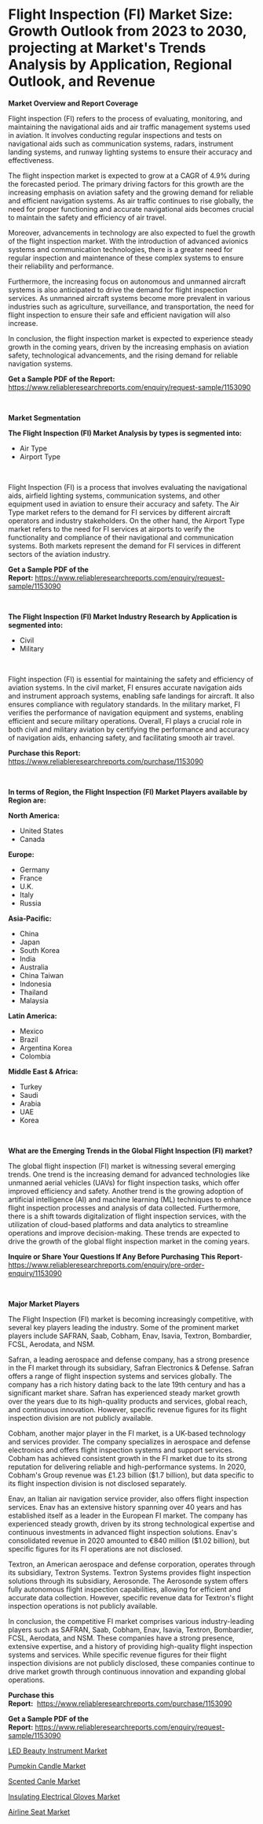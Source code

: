 <p><h1>Flight Inspection (FI) Market Size: Growth Outlook from 2023 to 2030, projecting at Market's Trends Analysis by Application, Regional Outlook, and Revenue</h1></p><p><strong>Market Overview and Report Coverage</strong></p>
<p><p>Flight inspection (FI) refers to the process of evaluating, monitoring, and maintaining the navigational aids and air traffic management systems used in aviation. It involves conducting regular inspections and tests on navigational aids such as communication systems, radars, instrument landing systems, and runway lighting systems to ensure their accuracy and effectiveness.</p><p>The flight inspection market is expected to grow at a CAGR of 4.9% during the forecasted period. The primary driving factors for this growth are the increasing emphasis on aviation safety and the growing demand for reliable and efficient navigation systems. As air traffic continues to rise globally, the need for proper functioning and accurate navigational aids becomes crucial to maintain the safety and efficiency of air travel.</p><p>Moreover, advancements in technology are also expected to fuel the growth of the flight inspection market. With the introduction of advanced avionics systems and communication technologies, there is a greater need for regular inspection and maintenance of these complex systems to ensure their reliability and performance.</p><p>Furthermore, the increasing focus on autonomous and unmanned aircraft systems is also anticipated to drive the demand for flight inspection services. As unmanned aircraft systems become more prevalent in various industries such as agriculture, surveillance, and transportation, the need for flight inspection to ensure their safe and efficient navigation will also increase.</p><p>In conclusion, the flight inspection market is expected to experience steady growth in the coming years, driven by the increasing emphasis on aviation safety, technological advancements, and the rising demand for reliable navigation systems.</p></p>
<p><strong>Get a Sample PDF of the Report:</strong> <a href="https://www.reliableresearchreports.com/enquiry/request-sample/1153090">https://www.reliableresearchreports.com/enquiry/request-sample/1153090</a></p>
<p>&nbsp;</p>
<p><strong>Market Segmentation</strong></p>
<p><strong>The Flight Inspection (FI) Market Analysis by types is segmented into:</strong></p>
<p><ul><li>Air Type</li><li>Airport Type</li></ul></p>
<p>&nbsp;</p>
<p><p>Flight Inspection (FI) is a process that involves evaluating the navigational aids, airfield lighting systems, communication systems, and other equipment used in aviation to ensure their accuracy and safety. The Air Type market refers to the demand for FI services by different aircraft operators and industry stakeholders. On the other hand, the Airport Type market refers to the need for FI services at airports to verify the functionality and compliance of their navigational and communication systems. Both markets represent the demand for FI services in different sectors of the aviation industry.</p></p>
<p><strong>Get a Sample PDF of the Report:</strong>&nbsp;<a href="https://www.reliableresearchreports.com/enquiry/request-sample/1153090">https://www.reliableresearchreports.com/enquiry/request-sample/1153090</a></p>
<p>&nbsp;</p>
<p><strong>The Flight Inspection (FI) Market Industry Research by Application is segmented into:</strong></p>
<p><ul><li>Civil</li><li>Military</li></ul></p>
<p>&nbsp;</p>
<p><p>Flight inspection (FI) is essential for maintaining the safety and efficiency of aviation systems. In the civil market, FI ensures accurate navigation aids and instrument approach systems, enabling safe landings for aircraft. It also ensures compliance with regulatory standards. In the military market, FI verifies the performance of navigation equipment and systems, enabling efficient and secure military operations. Overall, FI plays a crucial role in both civil and military aviation by certifying the performance and accuracy of navigation aids, enhancing safety, and facilitating smooth air travel.</p></p>
<p><strong>Purchase this Report:</strong>&nbsp; <a href="https://www.reliableresearchreports.com/purchase/1153090">https://www.reliableresearchreports.com/purchase/1153090</a></p>
<p>&nbsp;</p>
<p><strong>In terms of Region, the Flight Inspection (FI) Market Players available by Region are:</strong></p>
<p>
    <p> <strong> North America: </strong>
        <ul>
            <li>United States</li>
            <li>Canada</li>
        </ul>
        </p> 
    <p> <strong> Europe: </strong>
        <ul>
            <li>Germany</li>
            <li>France</li>
            <li>U.K.</li>
            <li>Italy</li>
            <li>Russia</li>
        </ul>
        </p> 
    <p> <strong> Asia-Pacific: </strong>
        <ul>
            <li>China</li>
            <li>Japan</li>
            <li>South Korea</li>
            <li>India</li>
            <li>Australia</li>
            <li>China Taiwan</li>
            <li>Indonesia</li>
            <li>Thailand</li>
            <li>Malaysia</li>
        </ul>
        </p> 
    <p> <strong> Latin America: </strong>
        <ul>
            <li>Mexico</li>
            <li>Brazil</li>
            <li>Argentina Korea</li>
            <li>Colombia</li>
        </ul>
        </p> 
    <p> <strong> Middle East & Africa: </strong>
        <ul>
            <li>Turkey</li>
            <li>Saudi</li>
            <li>Arabia</li>
            <li>UAE</li>
            <li>Korea</li>
        </ul>
    </p>
    </p>
<p>&nbsp;</p>
<p><strong>What are the Emerging Trends in the Global Flight Inspection (FI) market?</strong></p>
<p><p>The global flight inspection (FI) market is witnessing several emerging trends. One trend is the increasing demand for advanced technologies like unmanned aerial vehicles (UAVs) for flight inspection tasks, which offer improved efficiency and safety. Another trend is the growing adoption of artificial intelligence (AI) and machine learning (ML) techniques to enhance flight inspection processes and analysis of data collected. Furthermore, there is a shift towards digitalization of flight inspection services, with the utilization of cloud-based platforms and data analytics to streamline operations and improve decision-making. These trends are expected to drive the growth of the global flight inspection market in the coming years.</p></p>
<p><strong>Inquire or Share Your Questions If Any Before Purchasing This Report</strong>- <a href="https://www.reliableresearchreports.com/enquiry/pre-order-enquiry/1153090">https://www.reliableresearchreports.com/enquiry/pre-order-enquiry/1153090</a></p>
<p>&nbsp;</p>
<p><strong>Major Market Players</strong></p>
<p><p>The Flight Inspection (FI) market is becoming increasingly competitive, with several key players leading the industry. Some of the prominent market players include SAFRAN, Saab, Cobham, Enav, Isavia, Textron, Bombardier, FCSL, Aerodata, and NSM.</p><p>Safran, a leading aerospace and defense company, has a strong presence in the FI market through its subsidiary, Safran Electronics & Defense. Safran offers a range of flight inspection systems and services globally. The company has a rich history dating back to the late 19th century and has a significant market share. Safran has experienced steady market growth over the years due to its high-quality products and services, global reach, and continuous innovation. However, specific revenue figures for its flight inspection division are not publicly available.</p><p>Cobham, another major player in the FI market, is a UK-based technology and services provider. The company specializes in aerospace and defense electronics and offers flight inspection systems and support services. Cobham has achieved consistent growth in the FI market due to its strong reputation for delivering reliable and high-performance systems. In 2020, Cobham's Group revenue was £1.23 billion ($1.7 billion), but data specific to its flight inspection division is not disclosed separately.</p><p>Enav, an Italian air navigation service provider, also offers flight inspection services. Enav has an extensive history spanning over 40 years and has established itself as a leader in the European FI market. The company has experienced steady growth, driven by its strong technological expertise and continuous investments in advanced flight inspection solutions. Enav's consolidated revenue in 2020 amounted to €840 million ($1.02 billion), but specific figures for its FI operations are not disclosed.</p><p>Textron, an American aerospace and defense corporation, operates through its subsidiary, Textron Systems. Textron Systems provides flight inspection solutions through its subsidiary, Aerosonde. The Aerosonde system offers fully autonomous flight inspection capabilities, allowing for efficient and accurate data collection. However, specific revenue data for Textron's flight inspection operations is not publicly available.</p><p>In conclusion, the competitive FI market comprises various industry-leading players such as SAFRAN, Saab, Cobham, Enav, Isavia, Textron, Bombardier, FCSL, Aerodata, and NSM. These companies have a strong presence, extensive expertise, and a history of providing high-quality flight inspection systems and services. While specific revenue figures for their flight inspection divisions are not publicly disclosed, these companies continue to drive market growth through continuous innovation and expanding global operations.</p></p>
<p><strong>Purchase this Report:</strong>&nbsp;&nbsp;<a href="https://www.reliableresearchreports.com/purchase/1153090">https://www.reliableresearchreports.com/purchase/1153090</a></p>
<p></p>
<p><strong>Get a Sample PDF of the Report:</strong>&nbsp;<a href="https://www.reliableresearchreports.com/enquiry/request-sample/1153090">https://www.reliableresearchreports.com/enquiry/request-sample/1153090</a></p>
<p><p><a href="https://medium.com/@robinrathi2023/led-beauty-instrument-market-size-and-market-trends-complete-industry-overview-2023-to-2030-d271880cf9fe">LED Beauty Instrument Market</a></p><p><a href="https://medium.com/@ollierippin/pumpkin-candle-market-comprehensive-assessment-by-type-application-and-geography-32793cf1c595">Pumpkin Candle Market</a></p><p><a href="https://medium.com/@rosaleekoss/scented-canle-market-trends-forecast-and-competitive-analysis-to-2030-abc7c06005d8">Scented Canle Market</a></p><p><a href="https://medium.com/@orphabrakus2023/insulating-electrical-gloves-market-insight-market-trends-growth-forecasted-from-2023-to-2030-af20110b53cb">Insulating Electrical Gloves Market</a></p><p><a href="https://medium.com/@bethhermann2023/airline-seat-market-size-cagr-trends-2024-2030-1db16985bb20">Airline Seat Market</a></p></p>